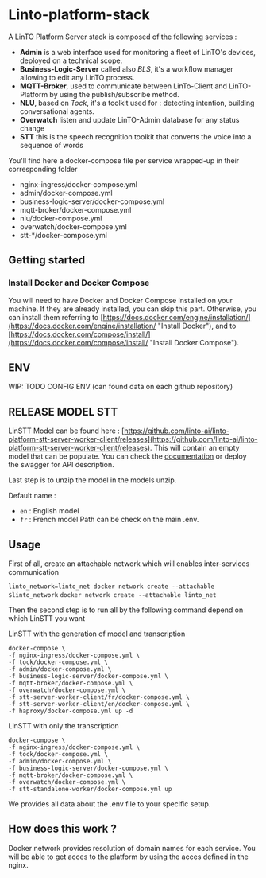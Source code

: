 # Linto-platform-stack

A LinTO Platform Server stack is composed of the following services :

-  __Admin__ is a web interface used for monitoring a fleet of LinTO's devices, deployed on a technical scope.
- __Business-Logic-Server__ called also *BLS*, it's a workflow manager allowing to edit any LinTO process.
- __MQTT-Broker__, used to communicate between LinTo-Client and LinTO-Platform by using the publish/subscribe method.
- __NLU__, based on *Tock*, it's a toolkit used for : detecting intention, building conversational agents.
- __Overwatch__ listen and update LinTO-Admin database for any status change 
- __STT__ this is the speech recognition toolkit that converts the voice into a sequence of words

You'll find here a docker-compose file per service wrapped-up in their corresponding folder
- nginx-ingress/docker-compose.yml
- admin/docker-compose.yml
- business-logic-server/docker-compose.yml
- mqtt-broker/docker-compose.yml
- nlu/docker-compose.yml
- overwatch/docker-compose.yml
- stt-*/docker-compose.yml

## Getting started

### Install Docker and Docker Compose

You will need to have Docker and Docker Compose installed on your machine. If they are already installed, you can skip this part.
Otherwise, you can install them referring to [https://docs.docker.com/engine/installation/](https://docs.docker.com/engine/installation/ "Install Docker"), and to [https://docs.docker.com/compose/install/](https://docs.docker.com/compose/install/ "Install Docker Compose").

## ENV
WIP: TODO CONFIG ENV (can found data on each github repository)

## RELEASE MODEL STT
LinSTT Model can be found here : [https://github.com/linto-ai/linto-platform-stt-server-worker-client/releases](https://github.com/linto-ai/linto-platform-stt-server-worker-client/releases). This will contain an empty model that can be populate. You can check the [documentation](https://github.com/linto-ai/linto-platform-stt-server-worker-client) or deploy the swagger for API description.

Last step is to unzip the model in the models unzip.

Default name :
 * `en` : English model
 * `fr` : French model
Path can be check on the main .env.

## Usage

First of all, create an attachable network which will enables inter-services communication

`linto_network=linto_net docker network create --attachable $linto_network`
`docker network create --attachable linto_net`

Then the second step is to run all by the following command depend on which LinSTT you want

LinSTT with the generation of model and transcription
```shell
docker-compose \
-f nginx-ingress/docker-compose.yml \
-f tock/docker-compose.yml \
-f admin/docker-compose.yml \
-f business-logic-server/docker-compose.yml \
-f mqtt-broker/docker-compose.yml \
-f overwatch/docker-compose.yml \
-f stt-server-worker-client/fr/docker-compose.yml \
-f stt-server-worker-client/en/docker-compose.yml \
-f haproxy/docker-compose.yml up -d
```

LinSTT with only the transcription

```shell
docker-compose \
-f nginx-ingress/docker-compose.yml \
-f tock/docker-compose.yml \
-f admin/docker-compose.yml \
-f business-logic-server/docker-compose.yml \
-f mqtt-broker/docker-compose.yml \
-f overwatch/docker-compose.yml \
-f stt-standalone-worker/docker-compose.yml up
```

We provides all data about the .env file to your specific setup.

## How does this work ?

Docker network provides resolution of domain names for each service. You will be able to get acces to the platform by using the acces defined in the nginx.
